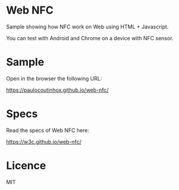 # Web NFC

Sample showing how NFC work on Web using HTML + Javascript.

You can test with Android and Chrome on a device with NFC sensor.

# Sample

Open in the browser the following URL:

https://paulocoutinhox.github.io/web-nfc/

# Specs

Read the specs of Web NFC here:

https://w3c.github.io/web-nfc/

# Licence 

MIT

